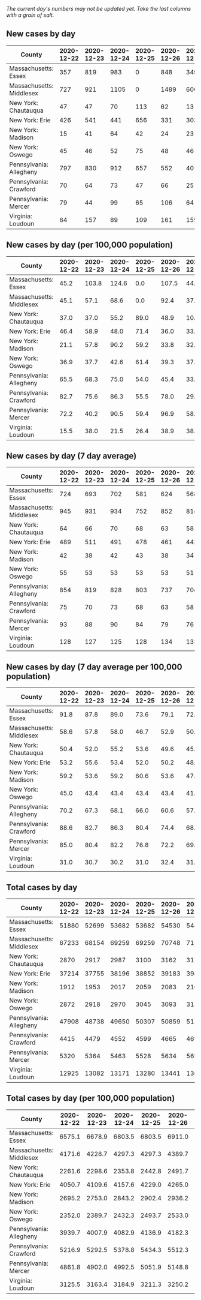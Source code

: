 _The current day's numbers may not be updated yet. Take the last columns with a grain of salt._
## New cases by day

| County | 2020-12-22 | 2020-12-23 | 2020-12-24 | 2020-12-25 | 2020-12-26 | 2020-12-27 | 2020-12-28 |
| --- | --- | --- | --- | --- | --- | --- | --- |
| Massachusetts: Essex | 357 | 819 | 983 | 0 | 848 | 349 |  |
| Massachusetts: Middlesex | 727 | 921 | 1105 | 0 | 1489 | 600 |  |
| New York: Chautauqua | 47 | 47 | 70 | 113 | 62 | 13 |  |
| New York: Erie | 426 | 541 | 441 | 656 | 331 | 303 |  |
| New York: Madison | 15 | 41 | 64 | 42 | 24 | 23 |  |
| New York: Oswego | 45 | 46 | 52 | 75 | 48 | 46 |  |
| Pennsylvania: Allegheny | 797 | 830 | 912 | 657 | 552 | 401 |  |
| Pennsylvania: Crawford | 70 | 64 | 73 | 47 | 66 | 25 |  |
| Pennsylvania: Mercer | 79 | 44 | 99 | 65 | 106 | 64 |  |
| Virginia: Loudoun | 64 | 157 | 89 | 109 | 161 | 159 |  |

## New cases by day (per 100,000 population)

| County | 2020-12-22 | 2020-12-23 | 2020-12-24 | 2020-12-25 | 2020-12-26 | 2020-12-27 | 2020-12-28 |
| --- | --- | --- | --- | --- | --- | --- | --- |
| Massachusetts: Essex | 45.2 | 103.8 | 124.6 | 0.0 | 107.5 | 44.2 |  |
| Massachusetts: Middlesex | 45.1 | 57.1 | 68.6 | 0.0 | 92.4 | 37.2 |  |
| New York: Chautauqua | 37.0 | 37.0 | 55.2 | 89.0 | 48.9 | 10.2 |  |
| New York: Erie | 46.4 | 58.9 | 48.0 | 71.4 | 36.0 | 33.0 |  |
| New York: Madison | 21.1 | 57.8 | 90.2 | 59.2 | 33.8 | 32.4 |  |
| New York: Oswego | 36.9 | 37.7 | 42.6 | 61.4 | 39.3 | 37.7 |  |
| Pennsylvania: Allegheny | 65.5 | 68.3 | 75.0 | 54.0 | 45.4 | 33.0 |  |
| Pennsylvania: Crawford | 82.7 | 75.6 | 86.3 | 55.5 | 78.0 | 29.5 |  |
| Pennsylvania: Mercer | 72.2 | 40.2 | 90.5 | 59.4 | 96.9 | 58.5 |  |
| Virginia: Loudoun | 15.5 | 38.0 | 21.5 | 26.4 | 38.9 | 38.4 |  |

## New cases by day (7 day average)

| County | 2020-12-22 | 2020-12-23 | 2020-12-24 | 2020-12-25 | 2020-12-26 | 2020-12-27 | 2020-12-28 |
| --- | --- | --- | --- | --- | --- | --- | --- |
| Massachusetts: Essex | 724 | 693 | 702 | 581 | 624 | 568 |  |
| Massachusetts: Middlesex | 945 | 931 | 934 | 752 | 852 | 814 |  |
| New York: Chautauqua | 64 | 66 | 70 | 68 | 63 | 58 |  |
| New York: Erie | 489 | 511 | 491 | 478 | 461 | 441 |  |
| New York: Madison | 42 | 38 | 42 | 43 | 38 | 34 |  |
| New York: Oswego | 55 | 53 | 53 | 53 | 53 | 51 |  |
| Pennsylvania: Allegheny | 854 | 819 | 828 | 803 | 737 | 704 |  |
| Pennsylvania: Crawford | 75 | 70 | 73 | 68 | 63 | 58 |  |
| Pennsylvania: Mercer | 93 | 88 | 90 | 84 | 79 | 76 |  |
| Virginia: Loudoun | 128 | 127 | 125 | 128 | 134 | 131 |  |

## New cases by day (7 day average per 100,000 population)

| County | 2020-12-22 | 2020-12-23 | 2020-12-24 | 2020-12-25 | 2020-12-26 | 2020-12-27 | 2020-12-28 |
| --- | --- | --- | --- | --- | --- | --- | --- |
| Massachusetts: Essex | 91.8 | 87.8 | 89.0 | 73.6 | 79.1 | 72.0 |  |
| Massachusetts: Middlesex | 58.6 | 57.8 | 58.0 | 46.7 | 52.9 | 50.5 |  |
| New York: Chautauqua | 50.4 | 52.0 | 55.2 | 53.6 | 49.6 | 45.7 |  |
| New York: Erie | 53.2 | 55.6 | 53.4 | 52.0 | 50.2 | 48.0 |  |
| New York: Madison | 59.2 | 53.6 | 59.2 | 60.6 | 53.6 | 47.9 |  |
| New York: Oswego | 45.0 | 43.4 | 43.4 | 43.4 | 43.4 | 41.8 |  |
| Pennsylvania: Allegheny | 70.2 | 67.3 | 68.1 | 66.0 | 60.6 | 57.9 |  |
| Pennsylvania: Crawford | 88.6 | 82.7 | 86.3 | 80.4 | 74.4 | 68.5 |  |
| Pennsylvania: Mercer | 85.0 | 80.4 | 82.2 | 76.8 | 72.2 | 69.5 |  |
| Virginia: Loudoun | 31.0 | 30.7 | 30.2 | 31.0 | 32.4 | 31.7 |  |

## Total cases by day

| County | 2020-12-22 | 2020-12-23 | 2020-12-24 | 2020-12-25 | 2020-12-26 | 2020-12-27 | 2020-12-28 |
| --- | --- | --- | --- | --- | --- | --- | --- |
| Massachusetts: Essex | 51880 | 52699 | 53682 | 53682 | 54530 | 54879 |  |
| Massachusetts: Middlesex | 67233 | 68154 | 69259 | 69259 | 70748 | 71348 |  |
| New York: Chautauqua | 2870 | 2917 | 2987 | 3100 | 3162 | 3175 |  |
| New York: Erie | 37214 | 37755 | 38196 | 38852 | 39183 | 39486 |  |
| New York: Madison | 1912 | 1953 | 2017 | 2059 | 2083 | 2106 |  |
| New York: Oswego | 2872 | 2918 | 2970 | 3045 | 3093 | 3139 |  |
| Pennsylvania: Allegheny | 47908 | 48738 | 49650 | 50307 | 50859 | 51260 |  |
| Pennsylvania: Crawford | 4415 | 4479 | 4552 | 4599 | 4665 | 4690 |  |
| Pennsylvania: Mercer | 5320 | 5364 | 5463 | 5528 | 5634 | 5698 |  |
| Virginia: Loudoun | 12925 | 13082 | 13171 | 13280 | 13441 | 13600 |  |

## Total cases by day (per 100,000 population)

| County | 2020-12-22 | 2020-12-23 | 2020-12-24 | 2020-12-25 | 2020-12-26 | 2020-12-27 | 2020-12-28 |
| --- | --- | --- | --- | --- | --- | --- | --- |
| Massachusetts: Essex | 6575.1 | 6678.9 | 6803.5 | 6803.5 | 6911.0 | 6955.2 |  |
| Massachusetts: Middlesex | 4171.6 | 4228.7 | 4297.3 | 4297.3 | 4389.7 | 4426.9 |  |
| New York: Chautauqua | 2261.6 | 2298.6 | 2353.8 | 2442.8 | 2491.7 | 2501.9 |  |
| New York: Erie | 4050.7 | 4109.6 | 4157.6 | 4229.0 | 4265.0 | 4298.0 |  |
| New York: Madison | 2695.2 | 2753.0 | 2843.2 | 2902.4 | 2936.2 | 2968.7 |  |
| New York: Oswego | 2352.0 | 2389.7 | 2432.3 | 2493.7 | 2533.0 | 2570.7 |  |
| Pennsylvania: Allegheny | 3939.7 | 4007.9 | 4082.9 | 4136.9 | 4182.3 | 4215.3 |  |
| Pennsylvania: Crawford | 5216.9 | 5292.5 | 5378.8 | 5434.3 | 5512.3 | 5541.8 |  |
| Pennsylvania: Mercer | 4861.8 | 4902.0 | 4992.5 | 5051.9 | 5148.8 | 5207.3 |  |
| Virginia: Loudoun | 3125.5 | 3163.4 | 3184.9 | 3211.3 | 3250.2 | 3288.7 |  |
